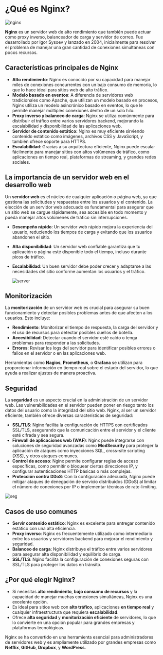 # ¿Qué es Nginx?
![nginx](https://tcude.net/content/images/2023/07/nginx.png)

**Nginx** es un servidor web de alto rendimiento que también puede actuar como proxy inverso, balanceador de carga y servidor de correo. Fue desarrollado por Igor Sysoev y lanzado en 2004, inicialmente para resolver el problema de manejar una gran cantidad de conexiones simultáneas con pocos recursos.

## Características principales de Nginx

- **Alto rendimiento**: Nginx es conocido por su capacidad para manejar miles de conexiones concurrentes con un bajo consumo de memoria, lo que lo hace ideal para sitios web de alto tráfico.
- **Modelo basado en eventos**: A diferencia de servidores web tradicionales como Apache, que utilizan un modelo basado en procesos, Nginx utiliza un modelo asincrónico basado en eventos, lo que le permite manejar múltiples conexiones dentro de un solo hilo.
- **Proxy inverso y balanceo de carga**: Nginx se utiliza comúnmente para distribuir el tráfico entre varios servidores backend, mejorando la escalabilidad y disponibilidad de las aplicaciones web.
- **Servidor de contenido estático**: Nginx es muy eficiente sirviendo contenido estático como imágenes, archivos CSS y JavaScript, y también ofrece soporte para HTTPS.
- **Escalabilidad**: Gracias a su arquitectura eficiente, Nginx puede escalar fácilmente para manejar sitios con altos volúmenes de tráfico, como aplicaciones en tiempo real, plataformas de streaming, y grandes redes sociales.

## La importancia de un servidor web en el desarrollo web

Un **servidor web** es el núcleo de cualquier aplicación o página web, ya que gestiona las solicitudes y respuestas entre los usuarios y el contenido. La elección de un servidor web adecuado es fundamental para asegurar que un sitio web se cargue rápidamente, sea accesible en todo momento y pueda manejar altos volúmenes de tráfico sin interrupciones.

- **Desempeño rápido**: Un servidor web rápido mejora la experiencia del usuario, reduciendo los tiempos de carga y evitando que los usuarios abandonen el sitio.
- **Alta disponibilidad**: Un servidor web confiable garantiza que tu aplicación o página esté disponible todo el tiempo, incluso durante picos de tráfico.
- **Escalabilidad**: Un buen servidor debe poder crecer y adaptarse a las necesidades del sitio conforme aumentan los usuarios y el tráfico.

  ![server](https://miro.medium.com/v2/resize:fit:964/1*KWR1wJTWCp2fuWyHTYiqDg.png)

## Monitorización

La **monitorización** de un servidor web es crucial para asegurar su buen funcionamiento y detectar posibles problemas antes de que afecten a los usuarios. Esto incluye:

- **Rendimiento**: Monitorizar el tiempo de respuesta, la carga del servidor y el uso de recursos para detectar posibles cuellos de botella.
- **Accesibilidad**: Detectar cuando el servidor esté caído o tenga problemas para responder a las solicitudes.
- **Errores**: Revisar los logs del servidor para identificar posibles errores o fallos en el servidor o en las aplicaciones web.

Herramientas como **Nagios**, **Prometheus**, o **Grafana** se utilizan para proporcionar información en tiempo real sobre el estado del servidor, lo que ayuda a realizar ajustes de manera proactiva.

## Seguridad

La **seguridad** es un aspecto crucial en la administración de un servidor web. Las vulnerabilidades en el servidor pueden poner en riesgo tanto los datos del usuario como la integridad del sitio web. Nginx, al ser un servidor eficiente, también ofrece diversas características de seguridad:

- **SSL/TLS**: Nginx facilita la configuración de HTTPS con certificados SSL/TLS, asegurando que la comunicación entre el servidor y el cliente esté cifrada y sea segura.
- **Firewall de aplicaciones web (WAF)**: Nginx puede integrarse con soluciones de seguridad avanzadas como **ModSecurity** para proteger la aplicación de ataques como inyecciones SQL, cross-site scripting (XSS), y otros ataques comunes.
- **Control de acceso**: Nginx permite configurar reglas de acceso específicas, como permitir o bloquear ciertas direcciones IP, y configurar autenticaciones HTTP básicas o más complejas.
- **Protección contra DDoS**: Con la configuración adecuada, Nginx puede mitigar ataques de denegación de servicio distribuidos (DDoS) al limitar el número de conexiones por IP o implementar técnicas de rate-limiting.

![seg](https://static.opswat.com/uploads/images/file-security-for-nginx-ingress-controller-now-with-http2-02.jpeg)

## Casos de uso comunes

- **Servir contenido estático**: Nginx es excelente para entregar contenido estático con una alta eficiencia.
- **Proxy inverso**: Nginx es frecuentemente utilizado como intermediario entre los usuarios y servidores backend para mejorar el rendimiento y seguridad.
- **Balanceo de carga**: Nginx distribuye el tráfico entre varios servidores para asegurar alta disponibilidad y equilibrio de carga.
- **SSL/TLS**: Nginx facilita la configuración de conexiones seguras con SSL/TLS para proteger los datos en tránsito.

## ¿Por qué elegir Nginx?

- Si necesitas **alto rendimiento**, **bajo consumo de recursos** y la capacidad de manejar muchas conexiones simultáneas, Nginx es una excelente opción.
- Es ideal para sitios web con **alto tráfico**, aplicaciones **en tiempo real** y cualquier infraestructura que requiera **escalabilidad**.
- Ofrece **alta seguridad** y **monitorización eficiente** de servidores, lo que lo convierte en una opción popular para grandes empresas y plataformas tecnológicas.

Nginx se ha convertido en una herramienta esencial para administradores de servidores web y es ampliamente utilizado por grandes empresas como **Netflix**, **GitHub**, **Dropbox**, y **WordPress**.

